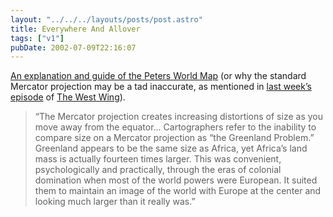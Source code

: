 ```yaml
---
layout: "../../../layouts/posts/post.astro"
title: Everywhere And Allover
tags: ["v1"]
pubDate: 2002-07-09T22:16:07
---
```


[An explanation and guide of the Peters World Map][1] (or why the standard Mercator projection may be a tad inaccurate, as mentioned in [last week&#8217;s episode][2] of [The West Wing][3]).

> &#8220;The Mercator projection creates increasing distortions of size as you move away from the equator&#8230; Cartographers refer to the inability to compare size on a Mercator projection as &#8220;the Greenland Problem.&#8221; Greenland appears to be the same size as Africa, yet Africa&#8217;s land mass is actually fourteen times larger. This was convenient, psychologically and practically, through the eras of colonial domination when most of the world powers were European. It suited them to maintain an image of the world with Europe at the center and looking much larger than it really was.&#8221;

[1]: http://www.diversophy.com/petersmap.htm "Diversophy: An explanation and guide of the Peters World Map"
[2]: http://thewestwing.tktv.net/Episodes2/quotes/16.html "TKtv: Quotes from Somebody's Going to Emergency, Somebody's Going to Jail"
[3]: http://www.nbc.com/The_West_Wing/ "NBC.com: The West Wing"
